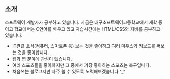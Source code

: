 
## 소개

소프트웨어 개발자가 공부하고 있습니다. 지금은 대구소프트웨어고등학교에서 재학 중이고 학교에서는 C언어를 배우고 있고 자습시간에는 HTML/CSS와 자바를 공부하고 있습니다.
* IT관련 소식(컴퓨터, 스마트폰 등) 보는 것을 좋아하고 여러 마우스와 키보드를 써보는 것을 좋아합니다.
* 웹과 앱 분야에 관심이 있습니다.
* 여러 스포츠들을 좋아하지만 그 중에서 가장 좋아하는 스포츠는 축구입니다.
* 처음쓰는 블로그지만 자주 쓸 수 있도록 노력해보겠습니다 ^_^

